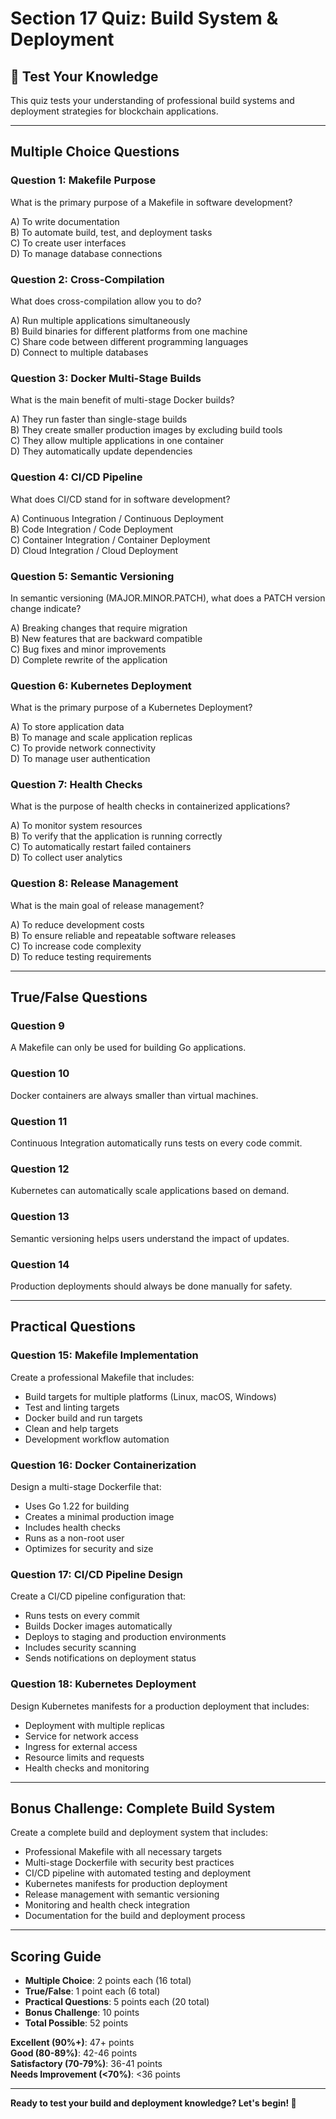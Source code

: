 # Section 17 Quiz: Build System & Deployment

## 📝 Test Your Knowledge

This quiz tests your understanding of professional build systems and deployment strategies for blockchain applications.

---

## **Multiple Choice Questions**

### **Question 1: Makefile Purpose**
What is the primary purpose of a Makefile in software development?

A) To write documentation  
B) To automate build, test, and deployment tasks  
C) To create user interfaces  
D) To manage database connections

### **Question 2: Cross-Compilation**
What does cross-compilation allow you to do?

A) Run multiple applications simultaneously  
B) Build binaries for different platforms from one machine  
C) Share code between different programming languages  
D) Connect to multiple databases

### **Question 3: Docker Multi-Stage Builds**
What is the main benefit of multi-stage Docker builds?

A) They run faster than single-stage builds  
B) They create smaller production images by excluding build tools  
C) They allow multiple applications in one container  
D) They automatically update dependencies

### **Question 4: CI/CD Pipeline**
What does CI/CD stand for in software development?

A) Continuous Integration / Continuous Deployment  
B) Code Integration / Code Deployment  
C) Container Integration / Container Deployment  
D) Cloud Integration / Cloud Deployment

### **Question 5: Semantic Versioning**
In semantic versioning (MAJOR.MINOR.PATCH), what does a PATCH version change indicate?

A) Breaking changes that require migration  
B) New features that are backward compatible  
C) Bug fixes and minor improvements  
D) Complete rewrite of the application

### **Question 6: Kubernetes Deployment**
What is the primary purpose of a Kubernetes Deployment?

A) To store application data  
B) To manage and scale application replicas  
C) To provide network connectivity  
D) To manage user authentication

### **Question 7: Health Checks**
What is the purpose of health checks in containerized applications?

A) To monitor system resources  
B) To verify that the application is running correctly  
C) To automatically restart failed containers  
D) To collect user analytics

### **Question 8: Release Management**
What is the main goal of release management?

A) To reduce development costs  
B) To ensure reliable and repeatable software releases  
C) To increase code complexity  
D) To reduce testing requirements

---

## **True/False Questions**

### **Question 9**
A Makefile can only be used for building Go applications.

### **Question 10**
Docker containers are always smaller than virtual machines.

### **Question 11**
Continuous Integration automatically runs tests on every code commit.

### **Question 12**
Kubernetes can automatically scale applications based on demand.

### **Question 13**
Semantic versioning helps users understand the impact of updates.

### **Question 14**
Production deployments should always be done manually for safety.

---

## **Practical Questions**

### **Question 15: Makefile Implementation**
Create a professional Makefile that includes:
- Build targets for multiple platforms (Linux, macOS, Windows)
- Test and linting targets
- Docker build and run targets
- Clean and help targets
- Development workflow automation

### **Question 16: Docker Containerization**
Design a multi-stage Dockerfile that:
- Uses Go 1.22 for building
- Creates a minimal production image
- Includes health checks
- Runs as a non-root user
- Optimizes for security and size

### **Question 17: CI/CD Pipeline Design**
Create a CI/CD pipeline configuration that:
- Runs tests on every commit
- Builds Docker images automatically
- Deploys to staging and production environments
- Includes security scanning
- Sends notifications on deployment status

### **Question 18: Kubernetes Deployment**
Design Kubernetes manifests for a production deployment that includes:
- Deployment with multiple replicas
- Service for network access
- Ingress for external access
- Resource limits and requests
- Health checks and monitoring

---

## **Bonus Challenge: Complete Build System**

Create a complete build and deployment system that includes:
- Professional Makefile with all necessary targets
- Multi-stage Dockerfile with security best practices
- CI/CD pipeline with automated testing and deployment
- Kubernetes manifests for production deployment
- Release management with semantic versioning
- Monitoring and health check integration
- Documentation for the build and deployment process

---

## **Scoring Guide**

- **Multiple Choice**: 2 points each (16 total)
- **True/False**: 1 point each (6 total)
- **Practical Questions**: 5 points each (20 total)
- **Bonus Challenge**: 10 points
- **Total Possible**: 52 points

**Excellent (90%+)**: 47+ points  
**Good (80-89%)**: 42-46 points  
**Satisfactory (70-79%)**: 36-41 points  
**Needs Improvement (<70%)**: <36 points

---

**Ready to test your build and deployment knowledge? Let's begin! 🚀**
